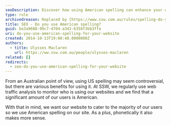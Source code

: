 ```yaml
---
seoDescription: Discover how using American spelling can enhance your website's user experience and improve search engine optimization for international audiences.
type: rule
archivedreason: Replaced by [https://www.ssw.com.au/rules/spelling-do-you-use-us-english](/rules/spelling-do-you-use-us-english)
title: SEO - Do you use American spelling?
guid: be3a9688-99c7-4704-a342-6358f3bb3ffa
uri: do-you-use-american-spelling-for-your-website
created: 2014-10-13T19:08:40.0000000Z
authors:
  - title: Ulysses Maclaren
    url: https://ww.ssw.com.au/people/ulysses-maclaren
related: []
redirects:
  - seo-do-you-use-american-spelling-for-your-website
---
```


From an Australian point of view, using US spelling may seem controversial, but there are various benefits for using it. At SSW, we regularly use web traffic analysis to monitor who is using our websites and we find that a significant amount of our users is American.

<!--endintro-->

With that in mind, we want our website to cater to the majority of our users so we use American spelling on our site. As a plus, phonetically it also makes more sense.
